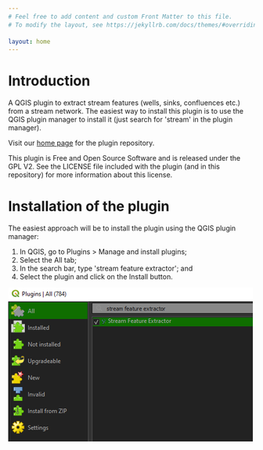 ```yaml
---
# Feel free to add content and custom Front Matter to this file.
# To modify the layout, see https://jekyllrb.com/docs/themes/#overriding-theme-defaults

layout: home
---
```


# Introduction

A QGIS plugin to extract stream features (wells, sinks, confluences etc.)
from a stream network. The easiest way to install this plugin is to use
the QGIS plugin manager to install it (just search for 'stream' in the
plugin manager).


Visit our [home page](https://github.com/kartoza/stream_feature_extractor) for the plugin repository.

This plugin is Free and Open Source Software and is released under the GPL V2.
See the LICENSE file included with the plugin (and in this repository) for
more information about this license.

# Installation of the plugin
The easiest approach will be to install the plugin using the QGIS plugin manager:
1. In QGIS, go to Plugins > Manage and install plugins;
2. Select the All tab;
3. In the search bar, type 'stream feature extractor'; and
4. Select the plugin and click on the Install button.

![plugin_management](/images/ui/plugin_install.png)
